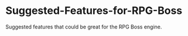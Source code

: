 Suggested-Features-for-RPG-Boss
===============================

Suggested features that could be great for the RPG Boss engine.

